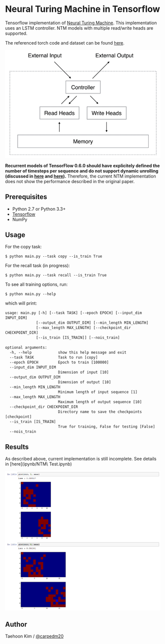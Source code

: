 Neural Turing Machine in Tensorflow
===================================

Tensorflow implementation of [Neural Turing Machine](http://arxiv.org/abs/1410.5401). This implementation uses an LSTM controller. NTM models with multiple read/write heads are supported.

The referenced torch code and dataset can be found [here](https://github.com/kaishengtai/torch-ntm).

![alt_tag](NTM.gif)

**Recurrent models of TensorFlow 0.6.0 should have explicitely defined the number of timesteps per sequence and do not support dynamic unrolling (discussed in [here](https://groups.google.com/a/tensorflow.org/d/msg/discuss/DJ_4vYKylbA/sg2XhVodAgAJ) and [here](https://github.com/fchollet/keras/wiki/Keras,-now-running-on-TensorFlow#known-issues)).** Therefore, the current NTM implementation does not show the performance described in the original paper.


Prerequisites
-------------

- Python 2.7 or Python 3.3+
- [Tensorflow](https://www.tensorflow.org/)
- NumPy


Usage
-----

For the copy task:

    $ python main.py --task copy --is_train True

For the recall task (in progress):

    $ python main.py --task recall --is_train True

To see all training options, run:

    $ python main.py --help

which will print:

    usage: main.py [-h] [--task TASK] [--epoch EPOCH] [--input_dim INPUT_DIM]
                  [--output_dim OUTPUT_DIM] [--min_length MIN_LENGTH]
                  [--max_length MAX_LENGTH] [--checkpoint_dir CHECKPOINT_DIR]
                  [--is_train [IS_TRAIN]] [--nois_train]

    optional arguments:
      -h, --help            show this help message and exit
      --task TASK           Task to run [copy]
      --epoch EPOCH         Epoch to train [100000]
      --input_dim INPUT_DIM
                            Dimension of input [10]
      --output_dim OUTPUT_DIM
                            Dimension of output [10]
      --min_length MIN_LENGTH
                            Minimum length of input sequence [1]
      --max_length MAX_LENGTH
                            Maximum length of output sequence [10]
      --checkpoint_dir CHECKPOINT_DIR
                            Directory name to save the checkpoints [checkpoint]
      --is_train [IS_TRAIN]
                            True for training, False for testing [False]
      --nois_train


Results
-------

As described above, current implementation is still incomplete. See details in [here](ipynb/NTM\ Test.ipynb)

![alt_tag](result_15_12_30.png)


Author
------

Taehoon Kim / [@carpedm20](http://carpedm20.github.io/)
